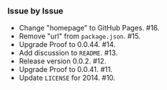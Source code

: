 ### Issue by Issue

 * Change "homepage" to GitHub Pages. #16.
 * Remove "url" from `package.json`. #15.
 * Upgrade Proof to 0.0.44. #14.
 * Add discussion to `README`. #13.
 * Release version 0.0.2. #12.
 * Upgrade Proof to 0.0.41. #11.
 * Update `LICENSE` for 2014. #10.
